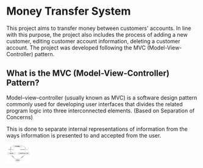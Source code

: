 # Money Transfer System

This project aims to transfer money between customers' accounts. In line with this purpose, the project also includes the process of adding a new customer, editing customer account information, deleting a customer account. The project was developed following the MVC (Model-View-Controller) pattern.



## What is the MVC (Model-View-Controller) Pattern?

Model–view–controller (usually known as MVC) is a software design pattern commonly used for developing user interfaces that divides the related program logic into three interconnected elements. (Based on Separation of Concerns)

This is done to separate internal representations of information from the ways information is presented to and accepted from the user.

<img src="https://raw.githubusercontent.com/EmirhannSahinn/Money-Transfer-System/main/items/mvc-process.png" alt="1200px-MVC-Process.svg" style="zoom:25%;" width=250 height=200 />
